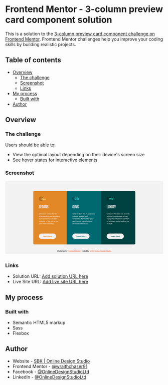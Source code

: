 # Frontend Mentor - 3-column preview card component solution

This is a solution to the [3-column preview card component challenge on Frontend Mentor](https://www.frontendmentor.io/challenges/3column-preview-card-component-pH92eAR2-). Frontend Mentor challenges help you improve your coding skills by building realistic projects. 

## Table of contents

- [Overview](#overview)
  - [The challenge](#the-challenge)
  - [Screenshot](#screenshot)
  - [Links](#links)
- [My process](#my-process)
  - [Built with](#built-with)
- [Author](#author)

## Overview

### The challenge

Users should be able to:

- View the optimal layout depending on their device's screen size
- See hover states for interactive elements

### Screenshot

![](./images/screenshot.jpg)

### Links

- Solution URL: [Add solution URL here](https://your-solution-url.com)
- Live Site URL: [Add live site URL here](https://your-live-site-url.com)

## My process

### Built with

- Semantic HTML5 markup
- Sass
- Flexbox

## Author

- Website - [SBK | Online Design Studio](https://onlinedesignstudio.co.uk/)
- Frontend Mentor - [@wraithchaser91](https://www.frontendmentor.io/profile/wraithchaser91)
- Facebook - [@OnlineDesignStudioLtd](https://www.facebook.com/OnlineDesignStudioLtd)
- LinkedIn - [@OnlineDesignStudioLtd](https://www.linkedin.com/company/75767037/admin/)